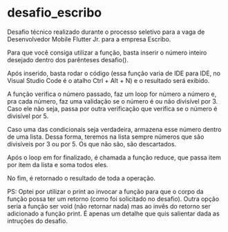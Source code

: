 # desafio_escribo
Desafio técnico realizado durante o processo seletivo para a vaga de Desenvolvedor Mobile Flutter Jr. para a empresa Escribo. 

Para que você consiga utilizar a função, basta inserir o número inteiro desejado dentro dos parênteses desafio().

Após inserido, basta rodar o código (essa função varia de IDE para IDE, no Visual Studio Code é o atalho Ctrl + Alt + N) e o resultado será exibido.

A função verifica o número passado, faz um loop for número a número e, pra cada número, faz uma validação se o número é ou não divisível por 3. Caso ele não seja, passa por outra verificação que verifica se o número é divisível por 5.

Caso uma das condicionais seja verdadeira, armazena esse número dentro de uma lista. Dessa forma, teremos na lista sempre números que são divisíveis por 3 ou por 5. Os que não são, são descartados.

Após o loop em for finalizado, é chamada a função reduce, que passa item por item da lista e soma todos eles.

No fim, é retornado o resultado de toda a operação.

PS: Optei por utilizar o print ao invocar a função para que o corpo da função possa ter um retorno (como foi solicitado no desafio). Outra opção seria a função ser void (não retornar nada) mas ao invês do retorno ser adicionado a função print. É apenas um detalhe que quis salientar dada as intruções do desafio.


